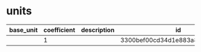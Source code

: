 # units
|base_unit|coefficient|description|id|is_error|name|
|--|--|--|--|--|--|
||1||3300bef00cd34d1e883a8af16f08a363|True|грамм|
